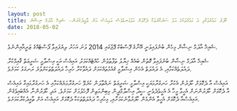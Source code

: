 ```yaml
---
layout: post
title: ކާފަރު ގައުމުތަކާއި އެ ގައުމުތަކުގެ އަޅު ސަރުކާރުތަކާ ދެކޮޅަށް އަޅުގަނޑުވެސް އައިއެސް އަށް ތާއީދުކުރަން- ޝެއިޚް އާދަމް ނިޝާން
date: 2018-05-02
---
```

ޝެއިޚް އާދަމް ނިޝާން މިހެން ބުނެފައިވަނީ އޭނާގެ ފޭސްބުކް ޕޭޖުގައި 2014 ވަނަ އަހަރު ލިޔެފައިވާ ޕޯސްޓެއްގެ ޒަރީއާއިންނެވެ.

ޝެއިޚް އާދަމް ނިޝާން ބުނެފައިވާ ގޮތުން ބައެއް ޚިޔާލު ތަފާތުވުން ހުއްޓެއްކަމަކު، އައިއެސް އަކީ އިސްލާމީ ޝަރީޢަތް ޤާއިމްކުރާ ދައުލަތެއްކަމާއި، އެ ދައުލަތް އެހެން އިސްލާމީ ޤައުމުތައްކަމަށް ދައުވާކުރާ ހުރިހާ ދައުލަތްތަކަށްވުރެ ރަނގަޅު ކަމަށެވެ. 

އައިއެސް އާ ދެކޮޅަށް ކާފަރުން އެކުރާ ހަނގުރާމަޔަކީ އިސްލާމީ ޝަރީޢަތް ނައްތާލަން ކުރެވޭ ހަނގުރާމަޔެއްކަމާއި އެ ހަނގުރާމައިގާ އައިއެސް އާ ދެކޮޅަށް ކާފަރުންނަށް އެހީވާ މީހާ އެ އެހީވެދެވެނީ ސީދާ އިސްލާމްދީން މިބިންމަތިން ފޮހެލުމަށް ކަމަށެވެ. އަދި ކާފަރުންނާ އެއްބައިވެގެން އައިއެސްއާ ދެކޮޅަށް އެހީވާ އެންމެން ކާފަރުވާނެކަމަށާއި، މިހުރިހާ ދައުލަތްތަކަކާ ދެކޮޅަށް އައިއެސް އަށް ތާއީދުކުރާކަމަށެވެ.
